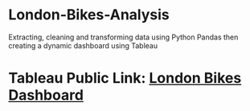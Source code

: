# London-Bikes-Analysis
Extracting, cleaning and transforming data using Python Pandas then creating a dynamic dashboard using Tableau

<h1><b>Tableau Public Link:</b> <a href="https://public.tableau.com/views/London-Bikes-Dashboard_17110052693150/Dashboard1?:language=en-US&:sid=&:display_count=n&:origin=viz_share_link";target="_blank">London Bikes Dashboard</a></h1>
